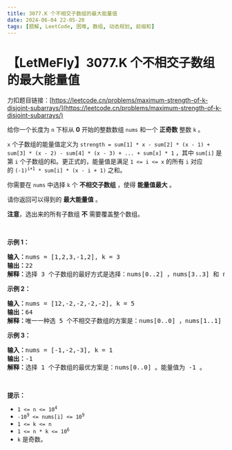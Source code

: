```yaml
---
title: 3077.K 个不相交子数组的最大能量值
date: 2024-06-04 22-05-20
tags: [题解, LeetCode, 困难, 数组, 动态规划, 前缀和]
---
```


# 【LetMeFly】3077.K 个不相交子数组的最大能量值

力扣题目链接：[https://leetcode.cn/problems/maximum-strength-of-k-disjoint-subarrays/](https://leetcode.cn/problems/maximum-strength-of-k-disjoint-subarrays/)

<p>给你一个长度为 <code>n</code>&nbsp;下标从 <strong>0</strong>&nbsp;开始的整数数组&nbsp;<code>nums</code>&nbsp;和一个 <strong>正奇数</strong>&nbsp;整数&nbsp;<code>k</code>&nbsp;。</p>

<p><code>x</code> 个子数组的能量值定义为&nbsp;<code>strength = sum[1] * x - sum[2] * (x - 1) + sum[3] * (x - 2) - sum[4] * (x - 3) + ... + sum[x] * 1</code> ，其中&nbsp;<code>sum[i]</code>&nbsp;是第 <code>i</code>&nbsp;个子数组的和。更正式的，能量值是满足&nbsp;<code>1 &lt;= i &lt;= x</code>&nbsp;的所有&nbsp;<code>i</code>&nbsp;对应的&nbsp;<code>(-1)<sup>i+1</sup> * sum[i] * (x - i + 1)</code>&nbsp;之和。</p>

<p>你需要在 <code>nums</code>&nbsp;中选择 <code>k</code>&nbsp;个 <strong>不相交</strong><strong>子数组</strong>&nbsp;，使得&nbsp;<strong>能量值最大</strong>&nbsp;。</p>

<p>请你返回可以得到的 <strong>最大</strong><strong>能量值</strong>&nbsp;。</p>

<p><strong>注意</strong>，选出来的所有子数组&nbsp;<strong>不</strong>&nbsp;需要覆盖整个数组。</p>

<p>&nbsp;</p>

<p><strong class="example">示例 1：</strong></p>

<pre>
<b>输入：</b>nums = [1,2,3,-1,2], k = 3
<b>输出：</b>22
<b>解释：</b>选择 3 个子数组的最好方式是选择：nums[0..2] ，nums[3..3] 和 nums[4..4] 。能量值为 (1 + 2 + 3) * 3 - (-1) * 2 + 2 * 1 = 22 。
</pre>

<p><strong class="example">示例 2：</strong></p>

<pre>
<b>输入：</b>nums = [12,-2,-2,-2,-2], k = 5
<b>输出：</b>64
<b>解释：</b>唯一一种选 5 个不相交子数组的方案是：nums[0..0] ，nums[1..1] ，nums[2..2] ，nums[3..3] 和 nums[4..4] 。能量值为 12 * 5 - (-2) * 4 + (-2) * 3 - (-2) * 2 + (-2) * 1 = 64 。
</pre>

<p><strong class="example">示例 3：</strong></p>

<pre>
<b>输入：</b>nums = [-1,-2,-3], k = 1
<b>输出：</b>-1
<b>解释：</b>选择 1 个子数组的最优方案是：nums[0..0] 。能量值为 -1 。
</pre>

<p>&nbsp;</p>

<p><strong>提示：</strong></p>

<ul>
	<li><code>1 &lt;= n &lt;= 10<sup>4</sup></code></li>
	<li><code>-10<sup>9</sup> &lt;= nums[i] &lt;= 10<sup>9</sup></code></li>
	<li><code>1 &lt;= k &lt;= n</code></li>
	<li><code>1 &lt;= n * k &lt;= 10<sup>6</sup></code></li>
	<li><code>k</code> 是奇数。</li>
</ul>


    